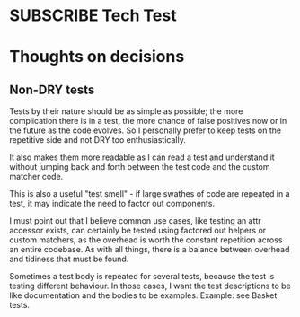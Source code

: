 # SUBSCRIBE Tech Test

# Thoughts on decisions

## Non-DRY tests

Tests by their nature should be as simple as possible; the more complication there is in a test, the more chance of false positives now or in the future as the code evolves. So I personally prefer to keep tests on the repetitive side and not DRY too enthusiastically.

It also makes them more readable as I can read a test and understand it without jumping back and forth between the test code and the custom matcher code.

This is also a useful "test smell" - if large swathes of code are repeated in a test, it may indicate the need to factor out components.

I must point out that I believe common use cases, like testing an attr accessor exists, can certainly be tested using factored out helpers or custom matchers, as the overhead is worth the constant repetition across an entire codebase. As with all things, there is a balance between overhead and tidiness that must be found.

Sometimes a test body is repeated for several tests, because the test is testing different behaviour. In those cases, I want the test descriptions to be like documentation and the bodies to be examples. Example: see Basket tests.
